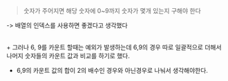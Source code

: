 > 숫자가 주어지면 해당 숫자에 0~9까지 숫자가 몇개 있는지 구해야 한다

-> 배열의 인덱스를 사용하면 좋겠다고 생각했다

<br>
+ 그러나 6, 9를 카운트 할때는 예외가 발생하는데 6,9의 경우 따로 일괄적으로   
  더해서 나머지 숫자들의 카운트 값과 비교를 하기로 했다. 

+ 6,9의 카운트 값의 합이 2의 배수인 경우와 아닌경우로 나눠서 생각해야한다. 
